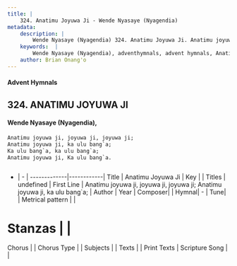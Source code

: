 ```yaml
---
title: |
    324. Anatimu Joyuwa Ji - Wende Nyasaye (Nyagendia)
metadata:
    description: |
        Wende Nyasaye (Nyagendia) 324. Anatimu Joyuwa Ji. Anatimu joyuwa ji, joyuwa ji, joyuwa ji; Anatimu joyuwa ji, ka ulu bang`a; Ka ulu bang`a, ka ulu bang`a; Anatimu joyuwa ji, Ka ulu bang`a.   
    keywords:  |
        Wende Nyasaye (Nyagendia), adventhymnals, advent hymnals, Anatimu Joyuwa Ji, Anatimu joyuwa ji, joyuwa ji, joyuwa ji; Anatimu joyuwa ji, ka ulu bang`a;. 
    author: Brian Onang'o
---
```


#### Advent Hymnals
## 324. ANATIMU JOYUWA JI
####  Wende Nyasaye (Nyagendia),

```txt
Anatimu joyuwa ji, joyuwa ji, joyuwa ji;
Anatimu joyuwa ji, ka ulu bang`a;
Ka ulu bang`a, ka ulu bang`a;
Anatimu joyuwa ji, Ka ulu bang`a.



```

- |   -  |
-------------|------------|
Title | Anatimu Joyuwa Ji |
Key |  |
Titles | undefined |
First Line | Anatimu joyuwa ji, joyuwa ji, joyuwa ji; Anatimu joyuwa ji, ka ulu bang`a; |
Author | 
Year | 
Composer| |
Hymnal|  - |
Tune|  |
Metrical pattern | |
# Stanzas |  |
Chorus |  |
Chorus Type |  |
Subjects | |
Texts |  |
Print Texts | 
Scripture Song |  |
    
